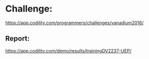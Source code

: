 ﻿# Challenge: 
https://app.codility.com/programmers/challenges/vanadium2016/

## Report:
https://app.codility.com/demo/results/trainingDV2237-UEP/